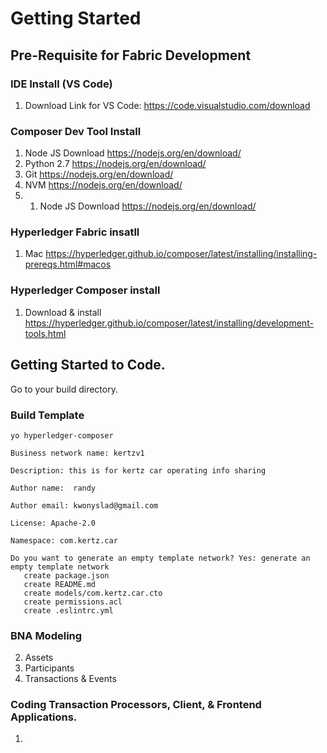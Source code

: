 # Getting Started

## Pre-Requisite for Fabric Development

### IDE Install (VS Code)
1. Download Link for VS Code: <https://code.visualstudio.com/download>  

### Composer Dev Tool Install 
1. Node JS Download <https://nodejs.org/en/download/>
2. Python 2.7 <https://nodejs.org/en/download/>
3. Git <https://nodejs.org/en/download/>
4. NVM <https://nodejs.org/en/download/>
5. 1. Node JS Download <https://nodejs.org/en/download/>

### Hyperledger Fabric insatll
1. Mac <https://hyperledger.github.io/composer/latest/installing/installing-prereqs.html#macos>

### Hyperledger Composer install
1. Download & install
<https://hyperledger.github.io/composer/latest/installing/development-tools.html>

## Getting Started to Code.
Go to your build directory.

### Build Template 
```
yo hyperledger-composer
```

```
Business network name: kertzv1

Description: this is for kertz car operating info sharing

Author name:  randy

Author email: kwonyslad@gmail.com

License: Apache-2.0

Namespace: com.kertz.car

Do you want to generate an empty template network? Yes: generate an empty template network
   create package.json
   create README.md
   create models/com.kertz.car.cto
   create permissions.acl
   create .eslintrc.yml
```
### BNA Modeling 
2. Assets
4. Participants
5. Transactions & Events

### Coding Transaction Processors, Client, & Frontend Applications.
1. 
